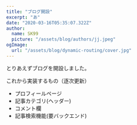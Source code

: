 ```yaml
---
title: "ブログ開設"
excerpt: "あ"
date: "2020-03-16T05:35:07.322Z"
author:
  name: SK99
  picture: "/assets/blog/authors/jj.jpeg"
ogImage:
  url: "/assets/blog/dynamic-routing/cover.jpg"
---
```

とりあえずブログを開設しました。

これから実装するもの（逐次更新）
- プロフィールページ
- 記事カテゴリ(ヘッダー)
- コメント欄
- 記事検索機能(要バックエンド)